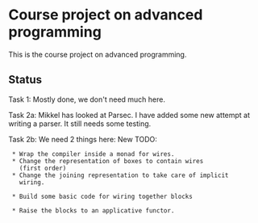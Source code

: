 # Course project on advanced programming

This is the course project on advanced programming.

## Status

Task 1: Mostly done, we don't need much here.

Task 2a: Mikkel has looked at Parsec.
  I have added some new attempt at writing a parser.
  It still needs some testing.

Task 2b: We need 2 things here:
     New TODO:

     * Wrap the compiler inside a monad for wires.
     * Change the representation of boxes to contain wires
       (first order)
     * Change the joining representation to take care of implicit
       wiring.

     * Build some basic code for wiring together blocks

     * Raise the blocks to an applicative functor.




